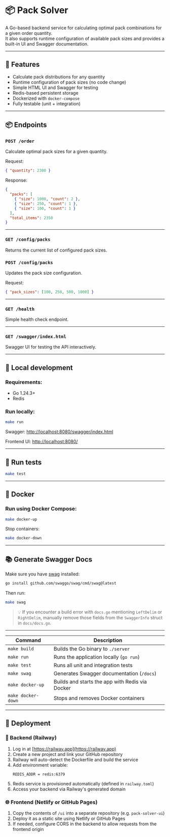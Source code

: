 # 📦 Pack Solver

A Go-based backend service for calculating optimal pack combinations for a given order quantity.  
It also supports runtime configuration of available pack sizes and provides a built-in UI and Swagger documentation.

---

## 🚀 Features

- Calculate pack distributions for any quantity
- Runtime configuration of pack sizes (no code change)
- Simple HTML UI and Swagger for testing
- Redis-based persistent storage
- Dockerized with `docker-compose`
- Fully testable (unit + integration)

---

## 📦 Endpoints

### `POST /order`
Calculate optimal pack sizes for a given quantity.

Request:
```json
{ "quantity": 2300 }
```

Response:
```json
{
  "packs": [
    { "size": 1000, "count": 2 },
    { "size": 250, "count": 1 },
    { "size": 100, "count": 1 }
  ],
  "total_items": 2350
}
```

---

### `GET /config/packs`
Returns the current list of configured pack sizes.

### `POST /config/packs`
Updates the pack size configuration.

Request:
```json
{ "pack_sizes": [100, 250, 500, 1000] }
```

---

### `GET /health`
Simple health check endpoint.

---

### `GET /swagger/index.html`
Swagger UI for testing the API interactively.

---

## 🔧 Local development

### Requirements:
- Go 1.24.3+
- Redis

### Run locally:

```bash
make run
```

Swagger: [http://localhost:8080/swagger/index.html](http://localhost:8080/swagger/index.html)

Frontend UI: [http://localhost:8080/](http://localhost:8080/)

---

## 🧪 Run tests

```bash
make test
```

---

## 🐳 Docker

### Run using Docker Compose:

```bash
make docker-up
```

Stop containers:

```bash
make docker-down
```

---

## 📚 Generate Swagger Docs

Make sure you have [swag](https://github.com/swaggo/swag) installed:

```bash
go install github.com/swaggo/swag/cmd/swag@latest
```

Then run:

```bash
make swag
```

> 💡 If you encounter a build error with `docs.go` mentioning `LeftDelim` or `RightDelim`, manually remove those fields from the `SwaggerInfo` struct in `docs/docs.go`.

---

| Command             | Description                                       |
|---------------------|---------------------------------------------------|
| `make build`        | Builds the Go binary to `./server`                |
| `make run`          | Runs the application locally (`go run`)           |
| `make test`         | Runs all unit and integration tests               |
| `make swag`         | Generates Swagger documentation (`/docs`)         |
| `make docker-up`    | Builds and starts the app with Redis via Docker   |
| `make docker-down`  | Stops and removes Docker containers               |

---

## 🚀 Deployment

### 🧠 Backend (Railway)

1. Log in at [https://railway.app](https://railway.app)
2. Create a new project and link your GitHub repository
3. Railway will auto-detect the Dockerfile and build the service
4. Add environment variable:
   ```
   REDIS_ADDR = redis:6379
   ```
5. Redis service is provisioned automatically (defined in `railway.toml`)
6. Access your backend via Railway's generated domain

### 🌐 Frontend (Netlify or GitHub Pages)

1. Copy the contents of `/ui` into a separate repository (e.g. `pack-solver-ui`)
2. Deploy it as a static site using Netlify or GitHub Pages
3. If needed, configure CORS in the backend to allow requests from the frontend origin